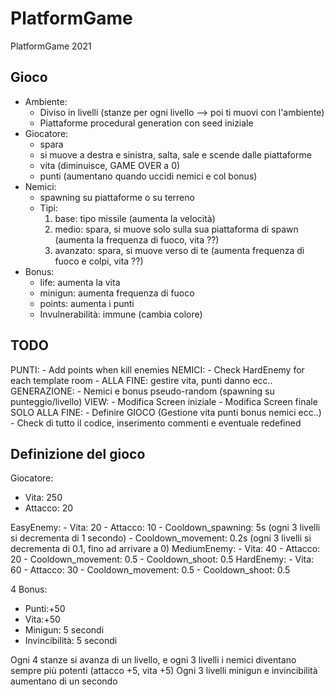 # PlatformGame

PlatformGame 2021

## Gioco
- Ambiente:
  - Diviso in livelli (stanze per ogni livello --> poi ti muovi con l'ambiente)
  - Piattaforme procedural generation con seed iniziale
- Giocatore:
  - spara
  - si muove a destra e sinistra, salta, sale e scende dalle piattaforme
  - vita (diminuisce, GAME OVER a 0)
  - punti (aumentano quando uccidi nemici e col bonus)
- Nemici:
  - spawning su piattaforme o su terreno
  - Tipi:
	  1. base: tipo missile (aumenta la velocità)
	  2. medio: spara, si muove solo sulla sua piattaforma di spawn (aumenta la frequenza di fuoco, vita ??)
	  3. avanzato: spara, si muove verso di te (aumenta frequenza di fuoco e colpi, vita ??)
- Bonus:
  - life: aumenta la vita
  - minigun: aumenta frequenza di fuoco
  - points: aumenta i punti
  - Invulnerabilità: immune (cambia colore)

## TODO
PUNTI:
	- Add points when kill enemies
NEMICI:
	- Check HardEnemy for each template room
	- ALLA FINE: gestire vita, punti danno ecc..
GENERAZIONE:
	- Nemici e bonus pseudo-random (spawning su punteggio/livello)
VIEW:
	- Modifica Screen iniziale
	- Modifica Screen finale
SOLO ALLA FINE:
	- Definire GIOCO (Gestione vita punti bonus nemici ecc..)
	- Check di tutto il codice, inserimento commenti e eventuale redefined

## Definizione del gioco
Giocatore:
- Vita: 250
- Attacco: 20

EasyEnemy:
	- Vita: 20
	- Attacco: 10
	- Cooldown_spawning: 5s (ogni 3 livelli si decrementa di 1 secondo)
	- Cooldown_movement: 0.2s (ogni 3 livelli si decrementa di 0.1, fino ad arrivare a 0)
MediumEnemy:
	- Vita: 40
	- Attacco: 20
	- Cooldown_movement: 0.5
	- Cooldown_shoot: 0.5
HardEnemy:
	- Vita: 60
	- Attacco: 30
	- Cooldown_movement: 0.5
	- Cooldown_shoot: 0.5

4 Bonus:
- Punti:+50
- Vita:+50
- Minigun: 5 secondi 
- Invincibilità: 5 secondi

Ogni 4 stanze si avanza di un livello, e ogni 3 livelli i nemici diventano sempre più potenti (attacco +5, vita +5)
Ogni 3 livelli minigun e invincibilità aumentano di un secondo
